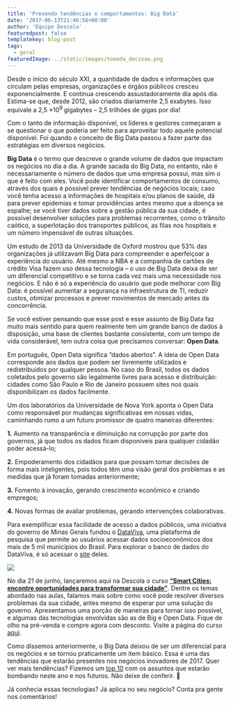 ```yaml
---
title: 'Prevendo tendências e comportamentos: Big Data'
date: '2017-06-13T21:46:56+00:00'
author: 'Equipe Descola'
featuredpost: false
templatekey: blog-post
tags:
  - geral
featuredImage: ../static/images/tomada_decisao.png
---
```


Desde o início do século XXI, a quantidade de dados e informações que circulam pelas empresas, organizações e órgãos públicos cresceu exponencialmente. E continua crescendo assustadoramente dia após dia. Estima-se que, desde 2012, são criados diariamente 2,5 exabytes. Isso equivale a 2,5 ×10<sup>9 </sup>gigabytes – 2,5 trilhões de gigas por dia!

Com o tanto de informação disponível, os líderes e gestores começaram a se questionar o que poderia ser feito para aproveitar todo aquele potencial disponível. Foi quando o conceito de Big Data passou a fazer parte das estratégias em diversos negócios.

**Big Data** é o termo que descreve o grande volume de dados que impactam os negócios no dia a dia. A grande sacada do Big Data, no entanto, não é necessariamente o número de dados que uma empresa possui, mas sim o que é feito com eles. Você pode identificar comportamentos de consumo, através dos quais é possível prever tendências de negócios locais; caso você tenha acesso a informações de hospitais e/ou planos de saúde, dá para prever epidemias e tomar providências antes mesmo que a doença se espalhe; se você tiver dados sobre a gestão pública da sua cidade, é possível desenvolver soluções para problemas recorrentes, como o trânsito caótico, a superlotação dos transportes públicos, as filas nos hospitais e um número impensável de outras situações.

Um estudo de 2013 da Universidade de Oxford mostrou que 53% das organizações já utilizavam Big Data para compreender e aperfeiçoar a experiência do usuário. Até mesmo a NBA e a companhia de cartões de crédito Visa fazem uso dessa tecnologia – o uso de Big Data deixa de ser um diferencial competitivo e se torna cada vez mais uma necessidade nos negócios. E não é só a experiência do usuário que pode melhorar com Big Data: é possível aumentar a segurança na infraestrutura de TI, reduzir custos, otimizar processos e prever movimentos de mercado antes da concorrência.

Se você estiver pensando que esse post e esse assunto de Big Data faz muito mais sentido para quem realmente tem um grande banco de dados à disposição, uma base de clientes bastante consistente, com um tempo de vida considerável, tem outra coisa que precisamos conversar: **Open Data**.

Em português, Open Data significa “dados abertos”. A ideia de Open Data corresponde aos dados que podem ser livremente utilizados e redistribuídos por qualquer pessoa. No caso do Brasil, todos os dados coletados pelo governo são legalmente livres para acesso e distribuição: cidades como São Paulo e Rio de Janeiro possuem sites nos quais disponibilizam os dados facilmente.

Um dos laboratórios da Universidade de Nova York aponta o Open Data como responsável por mudanças significativas em nossas vidas, caminhando rumo a um futuro promissor de quatro maneiras diferentes:

**1.** Aumento na transparência e diminuição na corrupção por parte dos governos, já que todos os dados ficam disponíveis para qualquer cidadão poder acessá-lo;

**2.** Empoderamento dos cidadãos para que possam tomar decisões de forma mais inteligentes, pois todos têm uma visão geral dos problemas e as medidas que já foram tomadas anteriormente;

**3.** Fomento à inovação, gerando crescimento econômico e criando empregos;

**4.** Novas formas de avaliar problemas, gerando intervenções colaborativas.

Para exemplificar essa facilidade de acesso a dados públicos, uma iniciativa do governo de Minas Gerais fundou o [DataViva](http://dataviva.info/pt/), uma plataforma de pesquisa que permite ao usuários acessar dados socioeconômicos dos mais de 5 mil municípios do Brasil. Para explorar o banco de dados do DataViva, é só acessar o [site](http://dataviva.info/pt/) deles.

![](https://descola.org/drops/wp-content/uploads/2017/06/dataviva1.png)

No dia 21 de junho, lançaremos aqui na Descola o curso **[“Smart Cities: encontre oportunidades para transformar sua cidade”](https://descola.org/curso/smart-cities)**. Dentre os temas abordado nas aulas, falamos mais sobre como você pode resolver diversos problemas da sua cidade, antes mesmo de esperar por uma solução do governo. Apresentamos uma porção de maneiras para tornar isso possível, e algumas das tecnologias envolvidas são as de Big e Open Data. Fique de olho na pré-venda e compre agora com desconto. Visite a página do curso [aqui](https://descola.org/curso/smart-cities).

Como dissemos anteriormente, o Big Data deixou de ser um diferencial para os negócios e se tornou praticamente um item básico. Essa é uma das tendências que estarão presentes nos negócios inovadores de 2017. Quer ver mais tendências? Fizemos um [top 10](https://descola.org/drops/tendencias-de-inovacao-para-2017/) com os assuntos que estarão bombando neste ano e nos futuros. Não deixe de conferir. 🙂

Já conhecia essas tecnologias? Já aplica no seu negócio? Conta pra gente nos comentários!
